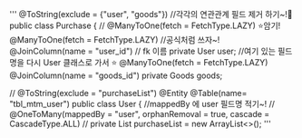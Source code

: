 '''
@ToString(exclude = {"user", "goods"})  //각각의 연관관계 필드 제거 하기~!🌟  
public class Purchase {
// @ManyToOne(fetch = FetchType.LAZY) ⭐️암기!
@ManyToOne(fetch = FetchType.LAZY)    //공식처럼 쓰자~!
@JoinColumn(name = "user_id")      // fk 이름
private User user;  //여기 있는 필드명을 다시 User 클래스로 가서 ⭐️
@ManyToOne(fetch = FetchType.LAZY)
@JoinColumn(name = "goods_id")
private Goods goods;


//
@ToString(exclude = "purchaseList")
@Entity
@Table(name= "tbl_mtm_user")
public class User {
                    //mappedBy 에 user 필드명 적기~!
//    @OneToMany(mappedBy = "user", orphanRemoval = true, cascade = CascadeType.ALL)
//    private List<Purchase> purchaseList = new ArrayList<>();
'''
